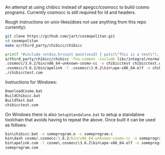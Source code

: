 An attempt at using chibicc instead of apegcc/cosmocc to build cosmo programs.
Currently cosmocc is still required for ld and headers.

Rough instructions on unix-likes(does not use anything from this repo currently):
```sh
git clone https://github.com/jart/cosmopolitan.git
cd cosmopolitan
make o//third_party/chibicc/chibicc

printf "#include <stdio.h>\nint main(void) { puts(\"This is a test\"); }" > chibicctest.c
o/third_party/chibicc/chibicc -fno-common -include libc/integral/normalize.inc -isystem libc/isystem/ -o chibicctest.o -c chibicctest.c
.cosmocc/3.6.2/bin/x86_64-unknown-cosmo-cc -o chibicctest chibicctest.o
.cosmocc/3.6.2/bin/apelink -l .cosmocc\3.6.2\bin\ape-x86_64.elf -o chibicctest.com chibicctest
./chibicctest.com
```

Instructions for Windows:
```cmd
DownloadCosmo.bat
BuildChibicc.bat
BuildTest.bat
chibicctest.com
```

On Windows there is also `SetupStandalone.bat` to setup a standalone toolchain that avoids having to repeat the above.
Once built it can be used as follows:
```cmd
bin\chibicc.bat -o someprogram.o -c someprogram.c
bin\dash cosmo/.cosmocc/3.6.2/bin/x86_64-unknown-cosmo-cc -o someprogram someprogram.o
bin\apelink.com -l cosmo\.cosmocc\3.6.2\bin\ape-x86_64.elf -o someprogram.com someprogram
someprogram.com
```

